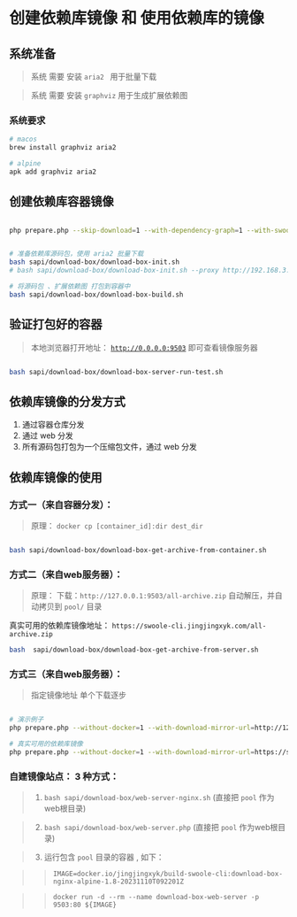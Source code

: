 # 创建依赖库镜像 和 使用依赖库的镜像

## 系统准备

> 系统 需要 安装 `aria2 ` 用于批量下载

> 系统 需要 安装 `graphviz` 用于生成扩展依赖图

### 系统要求

```bash
# macos
brew install graphviz aria2

# alpine
apk add graphviz aria2

```

## 创建依赖库容器镜像

```bash

php prepare.php --skip-download=1 --with-dependency-graph=1 --with-swoole-pgsql=1 +apcu +ds +xlswriter +ssh2 +inotify


# 准备依赖库源码包，使用 aria2 批量下载
bash sapi/download-box/download-box-init.sh
# bash sapi/download-box/download-box-init.sh --proxy http://192.168.3.26:8015

# 将源码包 、扩展依赖图 打包到容器中
bash sapi/download-box/download-box-build.sh

```

## 验证打包好的容器

> 本地浏览器打开地址：   [`http://0.0.0.0:9503`](http://0.0.0.0:9503)  即可查看镜像服务器

```bash

bash sapi/download-box/download-box-server-run-test.sh

```

## 依赖库镜像的分发方式

1. 通过容器仓库分发
1. 通过 web 分发
1. 所有源码包打包为一个压缩包文件，通过 web 分发

## 依赖库镜像的使用

### 方式一（来自容器分发）：

> 原理：  `docker cp [container_id]:dir dest_dir`

```bash

bash sapi/download-box/download-box-get-archive-from-container.sh

```

### 方式二（来自web服务器）：

> 原理： 下载：`http://127.0.0.1:9503/all-archive.zip`
> 自动解压，并自动拷贝到 `pool/` 目录

>
真实可用的依赖库镜像地址：  `https://swoole-cli.jingjingxyk.com/all-archive.zip`

```bash
bash  sapi/download-box/download-box-get-archive-from-server.sh
```

### 方式三（来自web服务器）：

> 指定镜像地址 单个下载逐步

```bash

# 演示例子
php prepare.php --without-docker=1 --with-download-mirror-url=http://127.0.0.1:9503

# 真实可用的依赖库镜像
php prepare.php --without-docker=1 --with-download-mirror-url=https://swoole-cli.jingjingxyk.com/


```

### 自建镜像站点： 3 种方式：

> 1. `bash sapi/download-box/web-server-nginx.sh`  (直接把 `pool` 作为web根目录)

> 2. `bash sapi/download-box/web-server.php`       (直接把 `pool` 作为web根目录)

> 3. 运行包含 `pool` 目录的容器 , 如下：

> > ` IMAGE=docker.io/jingjingxyk/build-swoole-cli:download-box-nginx-alpine-1.8-20231110T092201Z `

> > ` docker run -d --rm --name download-box-web-server -p 9503:80 ${IMAGE} `

